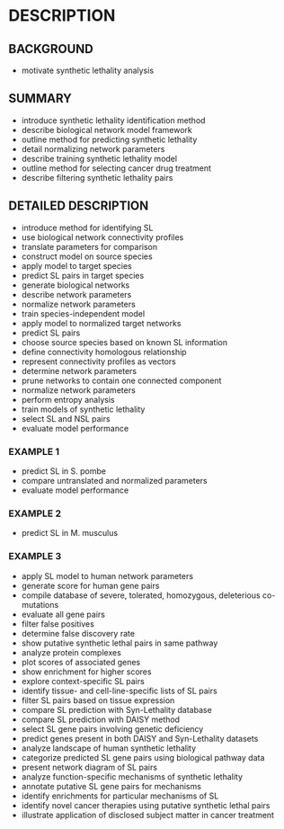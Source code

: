 # DESCRIPTION

## BACKGROUND

- motivate synthetic lethality analysis

## SUMMARY

- introduce synthetic lethality identification method
- describe biological network model framework
- outline method for predicting synthetic lethality
- detail normalizing network parameters
- describe training synthetic lethality model
- outline method for selecting cancer drug treatment
- describe filtering synthetic lethality pairs

## DETAILED DESCRIPTION

- introduce method for identifying SL
- use biological network connectivity profiles
- translate parameters for comparison
- construct model on source species
- apply model to target species
- predict SL pairs in target species
- generate biological networks
- describe network parameters
- normalize network parameters
- train species-independent model
- apply model to normalized target networks
- predict SL pairs
- choose source species based on known SL information
- define connectivity homologous relationship
- represent connectivity profiles as vectors
- determine network parameters
- prune networks to contain one connected component
- normalize network parameters
- perform entropy analysis
- train models of synthetic lethality
- select SL and NSL pairs
- evaluate model performance

### EXAMPLE 1

- predict SL in S. pombe
- compare untranslated and normalized parameters
- evaluate model performance

### EXAMPLE 2

- predict SL in M. musculus

### EXAMPLE 3

- apply SL model to human network parameters
- generate score for human gene pairs
- compile database of severe, tolerated, homozygous, deleterious co-mutations
- evaluate all gene pairs
- filter false positives
- determine false discovery rate
- show putative synthetic lethal pairs in same pathway
- analyze protein complexes
- plot scores of associated genes
- show enrichment for higher scores
- explore context-specific SL pairs
- identify tissue- and cell-line-specific lists of SL pairs
- filter SL pairs based on tissue expression
- compare SL prediction with Syn-Lethality database
- compare SL prediction with DAISY method
- select SL gene pairs involving genetic deficiency
- predict genes present in both DAISY and Syn-Lethality datasets
- analyze landscape of human synthetic lethality
- categorize predicted SL gene pairs using biological pathway data
- present network diagram of SL pairs
- analyze function-specific mechanisms of synthetic lethality
- annotate putative SL gene pairs for mechanisms
- identify enrichments for particular mechanisms of SL
- identify novel cancer therapies using putative synthetic lethal pairs
- illustrate application of disclosed subject matter in cancer treatment

